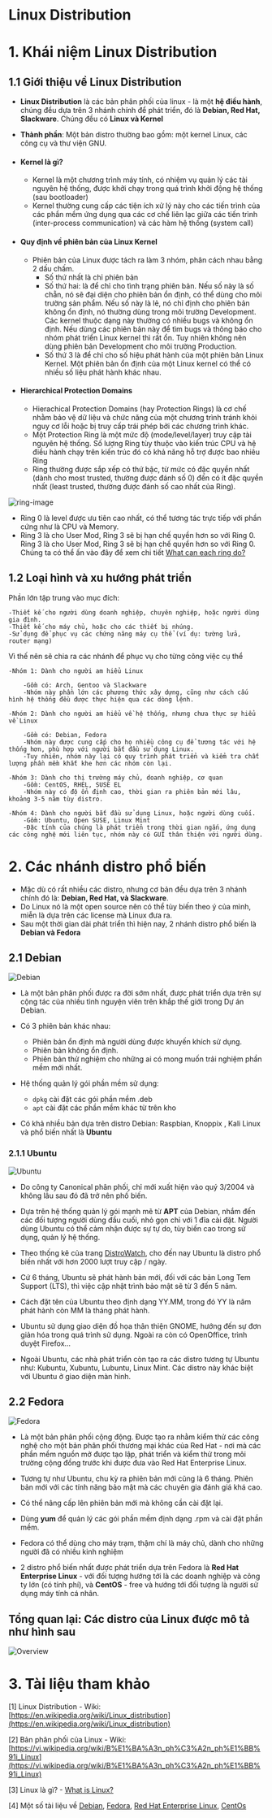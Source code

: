 # Linux Distribution

# 1. Khái niệm Linux Distribution

## 1.1 Giới thiệu về Linux Distribution

- **Linux Distribution** là các bản phân phối của linux - là một **hệ điều hành**, chúng đều dựa trên 3 nhánh chính để phát triển, đó là **Debian, Red Hat, Slackware**. Chúng đều có **Linux và Kernel**
- **Thành phần**: Một bản distro thường bao gồm: một kernel Linux, các công cụ và thư viện GNU.
- #### Kernel là gì?

  - Kernel là một chương trình máy tính, có nhiệm vụ quản lý các tài nguyên hệ thống, được khởi chạy trong quá trình khởi động hệ thống (sau bootloader)
  - Kernel thường cung cấp các tiện ích xử lý này cho các tiến trình của các phần mềm ứng dụng qua các cơ chế liên lạc giữa các tiến trình (inter-process communication) và các hàm hệ thống (system call)

- #### Quy định về phiên bản của Linux Kernel

  - Phiên bản của Linux được tách ra làm 3 nhóm, phân cách nhau bằng 2 dấu chấm.
    - Số thứ nhất là chỉ phiên bản
    - Số thứ hai: là để chỉ cho tình trạng phiên bản. Nếu số này là số chẵn, nó sẽ đại diện cho phiên bản ổn định, có thể dùng cho môi trường sản phẩm. Nếu số này là lẻ, nó chỉ định cho phiên bản không ổn định, nó thường dùng trong môi trường Development. Các kernel thuộc dạng này thường có nhiều bugs và không ổn định. Nếu dùng các phiên bản này để tìm bugs và thông báo cho nhóm phát triển Linux kernel thì rất ổn. Tuy nhiên không nên dùng phiên bản Development cho môi trường Production.
    - Số thứ 3 là để chỉ cho số hiệu phát hành của một phiên bản Linux Kernel. Một phiên bản ổn định của một Linux kernel có thể có nhiều số liệu phát hành khác nhau.

- #### Hierarchical Protection Domains

  - Hierachical Protection Domains (hay Protection Rings) là cơ chế nhằm bảo vệ dữ liệu và chức năng của một chương trình tránh khỏi nguy cơ lỗi hoặc bị truy cấp trái phép bởi các chương trình khác.
  - Một Protection Ring là một mức độ (mode/level/layer) truy cập tài nguyên hệ thống. Số lượng Ring tùy thuộc vào kiến trúc CPU và hệ điều hành chạy trên kiến trúc đó có khả năng hỗ trợ được bao nhiêu Ring
  - Ring thường được sắp xếp có thứ bậc, từ mức có đặc quyền nhất (dành cho most trusted, thường được đánh số 0) đến có ít đặc quyền nhất (least trusted, thường được đánh số cao nhất của Ring).

![ring-image](02_linux_distribution_image/ring-image.png)

- Ring 0 là level được ưu tiên cao nhất, có thể tương tác trực tiếp với phần cứng như là CPU và Memory.
- Ring 3 là cho User Mod, Ring 3 sẽ bị hạn chế quyền hơn so với Ring 0. Ring 3 là cho User Mod, Ring 3 sẽ bị hạn chế quyền hơn so với Ring 0. Chúng ta có thể ấn vào đây để xem chi tiết [What can each ring do?](https://stackoverflow.com/questions/18717016/what-are-ring-0-and-ring-3-in-the-context-of-operating-systems)

## 1.2 Loại hình và xu hướng phát triển

Phần lớn tập trung vào mục đích:

    -Thiết kế cho người dùng doanh nghiệp, chuyên nghiệp, hoặc người dùng gia đình.
    -Thiết kế cho máy chủ, hoặc cho các thiết bị nhúng.
    -Sử dụng để phục vụ các chứng năng máy cụ thể (ví dụ: tường lửa, router mạng)

Vì thế nên sẽ chia ra các nhánh để phục vụ cho từng công việc cụ thể

    -Nhóm 1: Dành cho người am hiểu Linux

        -Gồm có: Arch, Gentoo và Slackware
        -Nhóm này phần lớn các phương thức xây dựng, cũng như cách cấu hình hệ thống đều được thực hiện qua các dòng lệnh.

    -Nhóm 2: Dành cho người am hiểu về hệ thống, nhưng chưa thực sự hiểu về Linux

        -Gồm có: Debian, Fedora
        -Nhóm này được cung cấp cho họ nhiều công cụ để tương tác với hệ thống hơn, phù hợp với người bắt đầu sử dụng Linux.
        -Tuy nhiên, nhóm này lại có quy trình phát triển và kiểm tra chất lượng phần mềm khắt khe hơn các nhóm còn lại.

    -Nhóm 3: Dành cho thị trường máy chủ, doanh nghiệp, cơ quan
        -Gồm: CentOS, RHEL, SUSE EL
        -Nhóm này có độ ổn định cao, thời gian ra phiên bản mới lâu, khoảng 3-5 năm tùy distro.

    -Nhóm 4: Dành cho người bắt đầu sử dụng Linux, hoặc người dùng cuối.
        -Gồm: Ubuntu, Open SUSE, Linux Mint
        -Đặc tính của chúng là phát triển trong thời gian ngắn, ứng dụng các công nghệ mới liên tục, nhóm này có GUI thân thiện với người dùng.

# 2. Các nhánh distro phổ biến

- Mặc dù có rất nhiều các distro, nhưng cơ bản đều dựa trên 3 nhánh chính đó là: **Debian, Red Hat, và Slackware**.
- Do Linux nó là một open source nên có thể tùy biến theo ý của mình, miễn là dựa trên các license mà Linux đưa ra.
- Sau một thời gian dài phát triển thì hiện nay, 2 nhánh distro phổ biến là **Debian và Fedora**

## 2.1 Debian

![Debian](02_linux_distribution_image/debian.png)

- Là một bản phân phối được ra đời sớm nhất, được phát triển dựa trên sự cộng tác của nhiều tình nguyện viên trên khắp thế giới trong Dự án Debian.

- Có 3 phiên bản khác nhau:

  - Phiên bản ổn định mà người dùng được khuyến khích sử dụng.
  - Phiên bản không ổn định.
  - Phiên bản thử nghiệm cho những ai có mong muốn trải nghiệm phần mềm mới nhất.

- Hệ thống quản lý gói phần mềm sử dụng:

  - `dpkg` cài đặt các gói phần mềm .deb
  - `apt` cài đặt các phần mềm khác từ trên kho

- Có khả nhiều bản dựa trên distro Debian: Raspbian, Knoppix , Kali Linux và phổ biến nhất là **Ubuntu**

### 2.1.1 Ubuntu

![Ubuntu](02_linux_distribution_image/ubuntu.png)

- Do công ty Canonical phân phối, chỉ mới xuất hiện vào quý 3/2004 và không lâu sau đó đã trở nên phố biến.

- Dựa trên hệ thống quản lý gói mạnh mẽ từ **APT** của Debian, nhắm đến các đối tượng người dùng đầu cuối, nhỏ gọn chỉ với 1 đĩa cài đặt. Người dùng Ubuntu có thể cảm nhận được sự tự do, tùy biến cao trong sử dụng, quản lý hệ thống.

- Theo thống kê của trang [DistroWatch](https://distrowatch.com/), cho đến nay Ubuntu là distro phổ biến nhất với hơn 2000 lượt truy cập / ngày.

- Cứ 6 tháng, Ubuntu sẽ phát hành bản mới, đối với các bản Long Tem Support (LTS), thì việc cập nhật trình bảo mật sẽ từ 3 đến 5 năm.

- Cách đặt tên của Ubuntu theo định dạng YY.MM, trong đó YY là năm phát hành còn MM là tháng phát hành.

- Ubuntu sử dụng giao diện đồ họa thân thiện GNOME, hướng đến sự đơn giản hóa trong quá trình sử dụng. Ngoài ra còn có OpenOffice, trình duyệt Firefox...

- Ngoài Ubuntu, các nhà phát triển còn tạo ra các distro tương tự Ubuntu như: Kubuntu, Xubuntu, Lubuntu, Linux Mint. Các distro này khác biệt với Ubuntu ở giao diện màn hình.

## 2.2 Fedora

![Fedora](02_linux_distribution_image/fedora.png)

- Là một bản phân phối cộng động. Được tạo ra nhằm kiểm thử các công nghệ cho một bản phân phối thương mại khác của Red Hat - nơi mà các phần mềm nguồn mở được tạo lập, phát triển và kiểm thử trong môi trường cộng đồng trước khi được đưa vào Red Hat Enterprise Linux.

- Tương tự như Ubuntu, chu kỳ ra phiên bản mới cũng là 6 tháng. Phiên bản mới với các tính năng bảo mật mà các chuyên gia đánh giá khá cao.

- Có thể nâng cấp lên phiên bản mới mà không cần cài đặt lại.

- Dùng **yum** để quản lý các gói phần mềm định dạng .rpm và cài đặt phần mềm.

- Fedora có thể dùng cho máy trạm, thậm chí là máy chủ, dành cho những người đã có nhiều kinh nghiệm

- 2 distro phổ biến nhất được phát triển dựa trên Fedora là **Red Hat Enterprise Linux** - với đối tượng hướng tới là các doanh nghiệp và công ty lớn (có tính phí), và **CentOS** - free và hướng tới đối tượng là người sử dụng máy tính cá nhân.

## Tổng quan lại: Các distro của Linux được mô tả như hình sau

![Overview](02_linux_distribution_image/overview.png)

# 3. Tài liệu tham khảo

[1] Linux Distribution - Wiki: [https://en.wikipedia.org/wiki/Linux_distribution](https://en.wikipedia.org/wiki/Linux_distribution)

[2] Bản phân phối của Linux - Wiki: [https://vi.wikipedia.org/wiki/B%E1%BA%A3n_ph%C3%A2n_ph%E1%BB%91i_Linux](https://vi.wikipedia.org/wiki/B%E1%BA%A3n_ph%C3%A2n_ph%E1%BB%91i_Linux)

[3] Linux là gì? - [What is Linux?](https://vi.wikipedia.org/wiki/B%E1%BA%A3n_ph%C3%A2n_ph%E1%BB%91i_Linux)

[4] Một số tài liệu về [Debian](https://vi.wikipedia.org/wiki/Debian), [Fedora](https://vi.wikipedia.org/wiki/Fedora), [Red Hat Enterprise Linux](https://en.wikipedia.org/wiki/Red_Hat_Enterprise_Linux), [CentOs](https://wwwcentos.org/about/)
